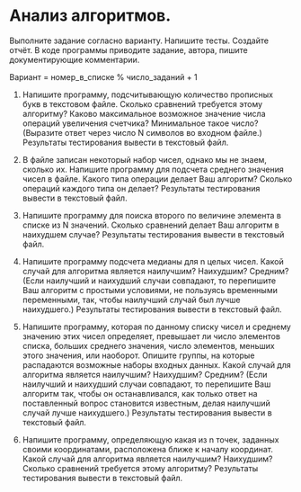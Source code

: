 # Анализ алгоритмов.

Выполните задание согласно варианту. 
Напишите тесты.
Создайте отчёт.
В коде программы приводите задание, автора, пишите документирующие комментарии. 

Вариант = номер_в_списке % число_заданий + 1


1. Напишите программу, подсчитывающую количество прописных букв в текстовом файле. Сколько сравнений требуется этому алгоритму? Каково максимальное возможное значение числа операций увеличения счетчика? Минимальное такое число? (Выразите ответ через число N символов во входном файле.) Результаты тестирования вывести в текстовый файл.

2. В файле записан некоторый набор чисел, однако мы не знаем, сколько их.
Напишите  программу для подсчета среднего значения чисел в файле. Какого типа операции делает Ваш алгоритм? Сколько операций каждого типа он делает? Результаты тестирования вывести в текстовый файл.

3. Напишите программу для поиска второго по величине элемента в списке из N значений. Сколько сравнений делает Ваш алгоритм в наихудшем случае? Результаты тестирования вывести в текстовый файл.

4. Напишите программу подсчета медианы для n целых чисел. Какой случай для алгоритма является наилучшим? Наихудшим? Средним? (Если наилучший и наихудший случаи совпадают, то перепишите Ваш алгоритм с простыми условиями, не пользуясь временными переменными, так, чтобы наилучший случай был лучше наихудшего.) Результаты тестирования вывести в текстовый файл.

5. Напишите программу, которая по данному списку чисел и среднему значению этих чисел определяет, превышает ли число элементов списка, больших среднего значения, число элементов, меньших этого значения, или наоборот. Опишите группы, на которые распадаются возможные наборы входных данных. Какой случай для алгоритма является наилучшим? Наихудшим? Средним? (Если наилучший и наихудший случаи совпадают, то перепишите Ваш алгоритм так, чтобы он останавливался, как только ответ на поставленный вопрос становится известным, делая наилучший случай лучше наихудшего.) Результаты тестирования вывести в текстовый файл.

6. Напишите программу, определяющую какая из n точек, заданных своими координатами, расположена ближе к началу координат. Какой случай для алгоритма является наилучшим? Наихудшим? Сколько сравнений требуется этому алгоритму? Результаты тестирования вывести в текстовый файл.